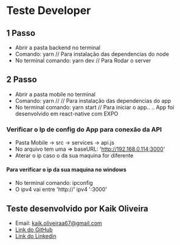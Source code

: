 # Teste Developer

## 1 Passo

- Abrir a pasta backend no terminal
- Comando: yarn // Para instalação das dependencias do node
- No terminal comando: yarn dev // Para Rodar o server

## 2 Passo

- Abrir a pasta mobile no terminal
- Comando: yarn // // Para instalação das dependencias do app
- No terminal comando: yarn start // Para iniciar o app..
  .. App foi desenvolvido em react-native com EXPO

### Verificar o Ip de config do App para conexão da API

- Pasta Mobile -> src -> services -> api.js
- No arquivo tem uma => baseURL: 'http://192.168.0.114:3000'
- Aterar o ip caso o da sua maquina for diferente

#### Para verificar o ip da sua maquina no windows

- No terminal comando: ipconfig
- O ipv4 vai entre 'http://' ipv4 ':3000'

## Teste desenvolvido por Kaik Oliveira

- Email: kaik.oliveiraa67@gmail.com
- [Link do GitHub](https://github.com/KaikOliveira)
- [Link do Linkedin](https://www.linkedin.com/in/kaik-oliveira-2347571a4/)
